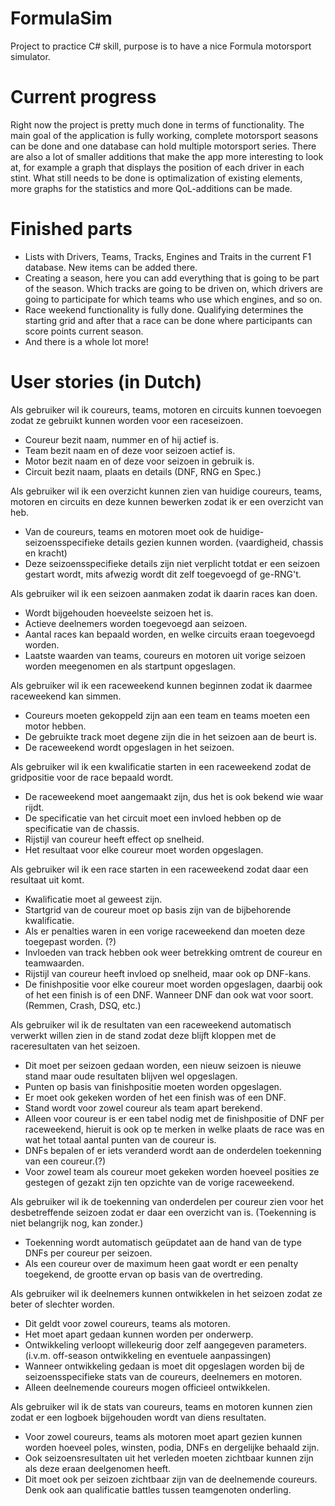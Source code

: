 # FormulaSim
Project to practice C# skill, purpose is to have a nice Formula motorsport simulator.

# Current progress
Right now the project is pretty much done in terms of functionality. The main goal of the application is fully working, complete motorsport seasons can be done and one database can hold multiple motorsport series. There are also a lot of smaller additions that make the app more interesting to look at, for example a graph that displays the position of each driver in each stint. What still needs to be done is optimalization of existing elements, more graphs for the statistics and more QoL-additions can be made.

# Finished parts
- Lists with Drivers, Teams, Tracks, Engines and Traits in the current F1 database. New items can be added there.
- Creating a season, here you can add everything that is going to be part of the season. Which tracks are going to be driven on, which
drivers are going to participate for which teams who use which engines, and so on.
- Race weekend functionality is fully done. Qualifying determines the starting grid and after that a race can be done where participants can score points
current season.
- And there is a whole lot more!

# User stories (in Dutch)
Als gebruiker wil ik coureurs, teams, motoren en circuits kunnen toevoegen zodat ze gebruikt kunnen worden voor een raceseizoen.
- Coureur bezit naam, nummer en of hij actief is.
- Team bezit naam en of deze voor seizoen actief is.
- Motor bezit naam en of deze voor seizoen in gebruik is.
- Circuit bezit naam, plaats en details (DNF, RNG en Spec.)

Als gebruiker wil ik een overzicht kunnen zien van huidige coureurs, teams, motoren en circuits en deze kunnen bewerken zodat ik er een overzicht van heb.
- Van de coureurs, teams en motoren moet ook de huidige-seizoensspecifieke details gezien kunnen worden. (vaardigheid, chassis en kracht)
- Deze seizoensspecifieke details zijn niet verplicht totdat er een seizoen gestart wordt, mits afwezig wordt dit zelf toegevoegd of ge-RNG't.

Als gebruiker wil ik een seizoen aanmaken zodat ik daarin races kan doen.
- Wordt bijgehouden hoeveelste seizoen het is.
- Actieve deelnemers worden toegevoegd aan seizoen.
- Aantal races kan bepaald worden, en welke circuits eraan toegevoegd worden.
- Laatste waarden van teams, coureurs en motoren uit vorige seizoen worden meegenomen en als startpunt opgeslagen.

Als gebruiker wil ik een raceweekend kunnen beginnen zodat ik daarmee raceweekend kan simmen.
- Coureurs moeten gekoppeld zijn aan een team en teams moeten een motor hebben.
- De gebruikte track moet degene zijn die in het seizoen aan de beurt is.
- De raceweekend wordt opgeslagen in het seizoen.

Als gebruiker wil ik een kwalificatie starten in een raceweekend zodat de gridpositie voor de race bepaald wordt.
- De raceweekend moet aangemaakt zijn, dus het is ook bekend wie waar rijdt.
- De specificatie van het circuit moet een invloed hebben op de specificatie van de chassis.
- Rijstijl van coureur heeft effect op snelheid.
- Het resultaat voor elke coureur moet worden opgeslagen.

Als gebruiker wil ik een race starten in een raceweekend zodat daar een resultaat uit komt.
- Kwalificatie moet al geweest zijn.
- Startgrid van de coureur moet op basis zijn van de bijbehorende kwalificatie.
- Als er penalties waren in een vorige raceweekend dan moeten deze toegepast worden. (?)
- Invloeden van track hebben ook weer betrekking omtrent de coureur en teamwaarden.
- Rijstijl van coureur heeft invloed op snelheid, maar ook op DNF-kans.
- De finishpositie voor elke coureur moet worden opgeslagen, daarbij ook of het een finish is of een DNF. Wanneer DNF dan ook wat voor soort. (Remmen, Crash, DSQ, etc.)

Als gebruiker wil ik de resultaten van een raceweekend automatisch verwerkt willen zien in de stand zodat deze blijft kloppen met de raceresultaten van het seizoen.
- Dit moet per seizoen gedaan worden, een nieuw seizoen is nieuwe stand maar oude resultaten blijven wel opgeslagen.
- Punten op basis van finishpositie moeten worden opgeslagen.
- Er moet ook gekeken worden of het een finish was of een DNF.
- Stand wordt voor zowel coureur als team apart berekend.
- Alleen voor coureur is er een tabel nodig met de finishpositie of DNF per raceweekend, hieruit is ook op te merken in welke plaats de race was en wat het totaal aantal punten van de coureur is.
- DNFs bepalen of er iets veranderd wordt aan de onderdelen toekenning van een coureur.(?)
- Voor zowel team als coureur moet gekeken worden hoeveel posities ze gestegen of gezakt zijn ten opzichte van de vorige raceweekend.

Als gebruiker wil ik de toekenning van onderdelen per coureur zien voor het desbetreffende seizoen zodat er daar een overzicht van is. (Toekenning is niet belangrijk nog, kan zonder.)
- Toekenning wordt automatisch geüpdatet aan de hand van de type DNFs per coureur per seizoen.
- Als een coureur over de maximum heen gaat wordt er een penalty toegekend, de grootte ervan op basis van de overtreding.

Als gebruiker wil ik deelnemers kunnen ontwikkelen in het seizoen zodat ze beter of slechter worden.
- Dit geldt voor zowel coureurs, teams als motoren.
- Het moet apart gedaan kunnen worden per onderwerp.
- Ontwikkeling verloopt willekeurig door zelf aangegeven parameters. (i.v.m. off-season ontwikkeling en eventuele aanpassingen)
- Wanneer ontwikkeling gedaan is moet dit opgeslagen worden bij de seizoensspecifieke stats van de coureurs, deelnemers en motoren.
- Alleen deelnemende coureurs mogen officieel ontwikkelen.

Als gebruiker wil ik de stats van coureurs, teams en motoren kunnen zien zodat er een logboek bijgehouden wordt van diens resultaten.
- Voor zowel coureurs, teams als motoren moet apart gezien kunnen worden hoeveel poles, winsten, podia, DNFs en dergelijke behaald zijn. 
- Ook seizoensresultaten uit het verleden moeten zichtbaar kunnen zijn als deze eraan deelgenomen heeft.
- Dit moet ook per seizoen zichtbaar zijn van de deelnemende coureurs. Denk ook aan qualificatie battles tussen teamgenoten onderling.
